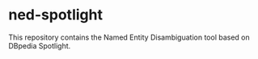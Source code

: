 ned-spotlight
=============

This repository contains the Named Entity Disambiguation tool based on DBpedia Spotlight.
